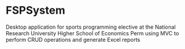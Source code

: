 # FSPSystem
Desktop application for sports programming elective at the National Research University Higher School of Economics Perm using MVC to perform CRUD operations and generate Excel reports
